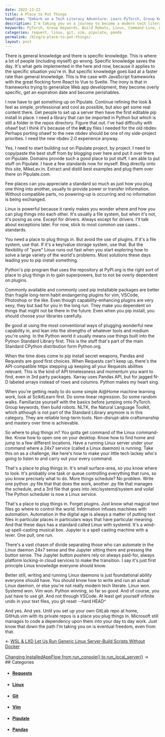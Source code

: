 ```yaml
---
date: 2022-12-22
title: A Place to Put Things
headline: "Embark on a Tech Literacy Adventure: Learn PyTorch, Group Keywords, and Build Robots!"
description: I'm taking you on a journey to become a modern tech literate person. Learn the basics of PyTorch, group keywords, and build robots. Familiarize yourself with Linux, Git, and Vim. Set up a GitLab repo and gain the freedom that comes with it. Join me as I guide you through this tech literacy adventure!
keywords: PyTorch, Group Keywords, Build Robots, Linux, Command-Line, Linux Daemon, Git, Vim, GitLab, Repo, Freedom, Pipulate, Python Standard Library, Pip Install, Pandas, Requests, Httpx, ScikitLearn
categories: request, linux, git, vim, pipulate, panda
permalink: /blog/a-place-to-put-things/
layout: post
---
```



There is general knowledge and there is specific knowledge. This is where a lot
of people (including myself) go wrong. Specific knowledge saves the day. It's
what gets implemented in the here and now, because it applies to the specific
situation you're in. But specific knowledge goes bad at a faster rate than
general knowledge. This is the case with JavaScript frameworks with the great
flocking form React to Vue to Svelte. The irony is that in frameworks trying to
generalize Web app development, they become overly specific, get an expiration
date and become perishables.

I now have to get something up on Pipulate. Continue refining the look & feel
as simple, professional and cool as possible, but also get some real content
there. Get people to set up a server then have the first editable pip install
in place. I need a library that can be imported in Python but which is still a
folder in the repos directory. Figure that out. I've had difficulty with ohawf
but I think it's because of the __init__.py files I needed for the old nbdev.
Perhaps porting ohawf to the new nbdev should be one of my side-project
priorities. I need the new nbdev 2.0 experience anyway.

Yes, I need to start building out on Pipulate project, by project. I need to
copy/paste the best stuff from by blogging over here and put it over there on
Pipulate. Domains provide such a good place to put stuff. I am able to put
stuff on Pipulate. I have a few standards now for myself. Blog directly onto
this site, MikeLev.in. Extract and distill best examples and plug them over
there on Pipulate.com.

Few places can you appreciate a standard so much as just how you plug one thing
into another, usually to provide power or transfer information. Without
compatible parts, no powering-up is occurring and no information is being
exchanged.

Linux is powerful because it rarely makes you wonder where and how you can plug
things into each other. It's usually a file system, but when it's not, it's
posing as one. Except for drivers. Always except for drivers. I'll talk about
exceptions later. For now, stick to most common use cases… standards.

You need a place to plug things in. But avoid the use of plugins. If it's a
file system, use that. If it's a key/value storage system, use that. But the
flexibility of "pure" Linux runs out fast when you start exploring how to solve
a large variety of the world's problems. Most solutions these days leading you
to pip install something.

Python's pip program that uses the repository at PyPI.org is the right sort of
place to plug things in to gain superpowers, but to not be overly dependent on
plugins.

Commonly available and commonly used pip installable packages are better than
fragile long-term habit endangering plugins for vim, VSCode, Photoshop or the
like. Even though capability-enhancing plugins are very sexy, they but bad for
you in the long run. They make you dependent on things that might not be there
in the future. Even when you pip install, you should choose your libraries
carefully.

Be good at using the most conventional ways of plugging wonderful new
capability in, and lean into the strengths of whatever tools and medium you're
using. In the Python world it usually means use things built into the Pytnon
Standard Library first. This is the stuff that's part of the main Standard
CPython distribution form Python.org.

When the time does come to pip install secret weapons, Pandas and Requests are
good first choices. When Requests can't keep up, there's the API-compatible
httpx stepping up keeping all your Requests abilities relevant. This is the
kind of API timelessness and momentum you want to find, even in 3rd party
packages. Xarray uses Pandas API, but for jagged N-D labeled arrays instead of
rows and columns. Python makes my heart sing.

When you're getting ready to do some simple  Ai@Home machine learning work,
look at ScikitLearn first. Do some linear regression. So some random walks.
Familiarize yourself with the basics before jumping onto PyTorch. Group
keywords, then build robots. NLTK, the Natural Language Toolkit, which although
is not part of the Standard Library anymore is in this category. They are
reliable long-term tools. Non-disrupt-able craftsmanship and mastery over time
is achievable.

So where to plug things in? You gotta get command of the Linux command-like.
Know how to open one on your desktop. Know how to find home and jump to a few
different locations. Have a running Linux server under your command where a
24x7 service (called a Linux daemon) is running. Take this on as a challenge,
like here's how to make your little tech lackey who's going to listen to and
carry out your every command.

That's a place to plug things in. It's small surface-area, so you know where to
look. It's probably one task or queue controlling everything that runs, so you
know precisely what to do. More things schedule? No problem. Write one python
.py file that that does the work, another .py file that manages the schedule,
and a 3rd file that goes into /etc/systemd/system and voila! The Python
scheduler is now a Linux service.

That's a place to plug things in. Forget plugins. Just know what magical text
files go where to control the world. Information infuses machines with
automation. Automation in the digital age is always a matter of putting text
files in particular places in particulars ways that have particular meaning.
And that these days has a standard called Linux with systemd. It's a wind-up
spell-casting musical box. Jupyter is a spell casting machine with a lever. One
pull, one run.

There's a vast chasm of divide separating those who can automate in the Linux
daemon 24x7 sense and the Jupyter sitting there and pressing the button sense.
The Jupyter button pushers rely on always paid-for, always platform locking-in
cloud services to make the transition. I say it's just first principle Linux
knowledge everyone should know.

Better still, writing and running Linux daemons is just foundational ability
everyone should have. You should know how to write and run an actual Linux
daemon, or else you're not really modern tech literate. Linux won. Systemd won.
Vim won. Python winning, so far so good. And of course, you just have to use
git. And not through VSCode. At least get yourself infinite undo in your text
files, you git reset --hard HEAD^

And yes. And yes. Until you set up your own GitLab repo at home, GitHub.vim
with its private repos is a place you plug things in. Microsoft still manages
to code a dependency upon them into your day to day work. Just know that down
the path I'm taking you on is eventual freedom, even from that.


<div class="arrow-links"><div class="post-nav-prev"><span class="arrow">&larr;&nbsp;</span><a href="/blog/wsl-lxd-let-us-run-generic-linux-server-build-scripts-without-docker/">WSL & LXD Let Us Run Generic Linux Server-Build Scripts Without Docker</a></div> &nbsp; <div class="post-nav-next"><a href="/blog/changing-installedappflow-from-run-console-to-run-local-server/">Changing InstalledAppFlow from run_console() to run_local_server()</a><span class="arrow">&nbsp;&rarr;</span></div></div>
## Categories

<ul>
<li><h4><a href='/request/'>Requests</a></h4></li>
<li><h4><a href='/linux/'>Linux</a></h4></li>
<li><h4><a href='/git/'>Git</a></h4></li>
<li><h4><a href='/vim/'>Vim</a></h4></li>
<li><h4><a href='/pipulate/'>Pipulate</a></h4></li>
<li><h4><a href='/panda/'>Pandas</a></h4></li></ul>